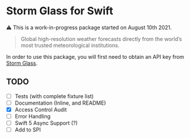 # Storm Glass for Swift

⚠️ This is a work-in-progress package started on August 10th 2021.

> Global high-resolution weather forecasts directly from the world’s most trusted meteorological institutions.

In order to use this package, you will first need to obtain an API key from [Storm Glass](https://stormglass.io/).

## TODO

- [ ] Tests (with complete fixture list)
- [ ] Documentation (Inline, and README)
- [x] Access Control Audit
- [ ] Error Handling
- [ ] Swift 5 Async Support (?)
- [ ] Add to SPI
